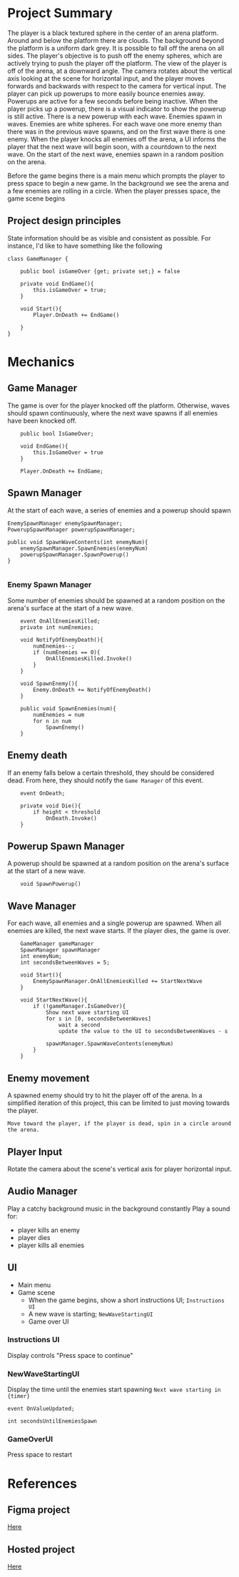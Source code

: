 # Project Summary

The player is a black textured sphere in the center of an arena platform. Around and below the platform there are clouds. The background beyond the platform is a uniform dark grey. It is possible to fall off the arena on all sides. The player's objective is to push off the enemy spheres, which are actively trying to push the player off the platform. The view of the player is off of the arena, at a downward angle. The camera rotates about the vertical axis looking at the scene for horizontal input, and the player moves forwards and backwards with respect to the camera for vertical input.
The player can pick up powerups to more easily bounce enemies away. Powerups are active for a few seconds before being inactive. When the player picks up a powerup, there is a visual indicator to show the powerup is still active. There is a new powerup with each wave.
Enemies spawn in waves. Enemies are white spheres. For each wave one more enemy than there was in the previous wave spawns, and on the first wave there is one enemy. When the player knocks all enemies off the arena, a UI informs the player that the next wave will begin soon, with a countdown to the next wave. On the start of the next wave, enemies spawn in a random position on the arena.

Before the game begins there is a main menu which prompts the player to press space to begin a new game. In the background we see the arena and a few enemies are rolling in a circle.
When the player presses space, the game scene begins

## Project design principles

State information should be as visible and consistent as possible. For instance, I'd like to have something like the following

```
class GameManager {

    public bool isGameOver {get; private set;} = false

    private void EndGame(){
        this.isGameOver = true;
    }

    void Start(){
        Player.OnDeath += EndGame()

    }
}
```

# Mechanics

## Game Manager

The game is over for the player knocked off the platform. Otherwise, waves should spawn continuously, where the next wave spawns if all enemies have been knocked off.

```
    public bool IsGameOver;

    void EndGame(){
        this.IsGameOver = true
    }

    Player.OnDeath += EndGame;

```

## Spawn Manager

At the start of each wave, a series of enemies and a powerup should spawn

```
EnemySpawnManager enemySpawnManager;
PowerupSpawnManager powerupSpawnManager;

public void SpawnWaveContents(int enemyNum){
    enemySpawnManager.SpawnEnemies(enemyNum)
    powerupSpawnManager.SpawnPowerup()
}


```

### Enemy Spawn Manager

Some number of enemies should be spawned at a random position on the arena's surface at the start of a new wave.

```
    event OnAllEnemiesKilled;
    private int numEnemies;

    void NotifyOfEnemyDeath(){
        numEnemies--;
        if (numEnemies == 0){
            OnAllEnemiesKilled.Invoke()
        }
    }

    void SpawnEnemy(){
        Enemy.OnDeath += NotifyOfEnemyDeath()
    }

    public void SpawnEnemies(num){
        numEnemies = num
        for n in num
            SpawnEnemy()
    }

```

## Enemy death

If an enemy falls below a certain threshold, they should be considered dead. From here, they should notify the `Game Manager` of this event.

```
    event OnDeath;

    private void Die(){
        if height < threshold
            OnDeath.Invoke()
    }
```

## Powerup Spawn Manager

A powerup should be spawned at a random position on the arena's surface at the start of a new wave.

```
    void SpawnPowerup()
```

## Wave Manager

For each wave, all enemies and a single powerup are spawned. When all enemies are killed, the next wave starts. If the player dies, the game is over.

```
    GameManager gameManager
    SpawnManager spawnManager
    int enemyNum;
    int secondsBetweenWaves = 5;

    void Start(){
        EnemySpawnManager.OnAllEnemiesKilled += StartNextWave
    }

    void StartNextWave(){
        if (!gameManager.IsGameOver){
            Show next wave starting UI
            for s in [0, secondsBetweenWaves]
                wait a second
                update the value to the UI to secondsBetweenWaves - s

            spawnManager.SpawnWaveContents(enemyNum)
        }
    }
```

## Enemy movement

A spawned enemy should try to hit the player off of the arena. In a simplified iteration of this project, this can be limited to just moving towards the player.

```
Move toward the player, if the player is dead, spin in a circle around the arena.
```

## Player Input

Rotate the camera about the scene's vertical axis for player horizontal input.

## Audio Manager

Play a catchy background music in the background constantly
Play a sound for:

- player kills an enemy
- player dies
- player kills all enemies

## UI

- Main menu
- Game scene
  - When the game begins, show a short instructions UI; `Instructions UI`
  - A new wave is starting; `NewWaveStartingUI`
  - Game over UI

### Instructions UI

Display controls
"Press space to continue"

### NewWaveStartingUI

Display the time until the enemies start spawning `Next wave starting in {timer}`

```
event OnValueUpdated;

int secondsUntilEnemiesSpawn
```

### GameOverUI

Press space to restart

# References

## Figma project

[Here](https://www.figma.com/file/pvXXOwcG5uoVaGlIcU87Ds/Challenge.Sumo?node-id=1%3A5)

## Hosted project

[Here](https://play.unity.com/mg/other/webgl-builds-261767)
